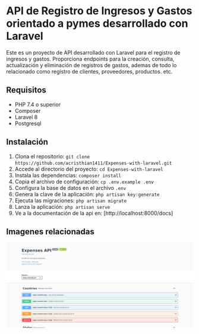 # API de Registro de Ingresos y Gastos orientado a pymes desarrollado con Laravel

Este es un proyecto de API desarrollado con Laravel para el registro de ingresos y gastos.
Proporciona endpoints para la creación, consulta, actualización y eliminación de registros de gastos, ademas de todo lo relacionado
como registro de clientes, proveedores, productos. etc.

## Requisitos

-   PHP 7.4 o superior
-   Composer
-   Laravel 8
-   Postgresql

## Instalación

1. Clona el repositorio: `git clone https://github.com/acristhian1411/Expenses-with-laravel.git`
2. Accede al directorio del proyecto: `cd Expenses-with-laravel`
3. Instala las dependencias: `composer install`
4. Copia el archivo de configuración: `cp .env.example .env`
5. Configura la base de datos en el archivo `.env`
6. Genera la clave de la aplicación: `php artisan key:generate`
7. Ejecuta las migraciones: `php artisan migrate`
8. Lanza la aplicación: `php artisan serve`
9. Ve a la documentación de la api en: [http://localhost:8000/docs]

## Imagenes relacionadas

![Documentación](public/img/swagger.png)
